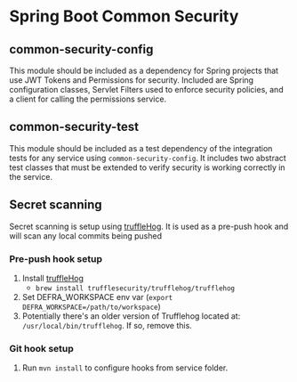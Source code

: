 # Spring Boot Common Security

## common-security-config

This module should be included as a dependency for Spring projects that use JWT Tokens and Permissions for
security. Included are Spring configuration classes, Servlet Filters used to enforce security policies,
and a client for calling the permissions service.

## common-security-test

This module should be included as a test dependency of the integration tests for any service using
`common-security-config`. It includes two abstract test classes that must be extended to verify security
is working correctly in the service.

## Secret scanning
Secret scanning is setup using [truffleHog](https://github.com/trufflesecurity/truffleHog).
It is used as a pre-push hook and will scan any local commits being pushed

### Pre-push hook setup
1. Install [truffleHog](https://github.com/trufflesecurity/truffleHog)
    - `brew install trufflesecurity/trufflehog/trufflehog`
2. Set DEFRA_WORKSPACE env var (`export DEFRA_WORKSPACE=/path/to/workspace`)
3. Potentially there's an older version of Trufflehog located at: `/usr/local/bin/trufflehog`. If so, remove this.

### Git hook setup

1. Run `mvn install` to configure hooks from service folder.

